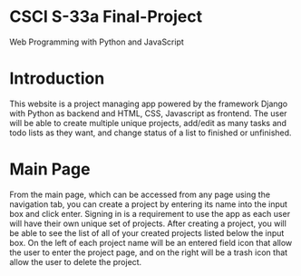 # CSCI S-33a Final-Project
Web Programming with Python and JavaScript

# Introduction
This website is a project managing app powered by the framework Django with Python as backend and HTML, CSS, Javascript as frontend. The user will be able to create multiple unique projects, add/edit as many tasks and todo lists as they want, and change status of a list to finished or unfinished.

# Main Page
From the main page, which can be accessed from any page using the navigation tab, you can create a project by entering its name into the input box and click enter. Signing in is a requirement to use the app as each user will have their own unique set of projects. After creating a project, you will be able to see the list of all of your created projects listed below the input box. On the left of each project name will be an entered field icon that allow the user to enter the project page, and on the right will be a trash icon that allow the user to delete the project. 
